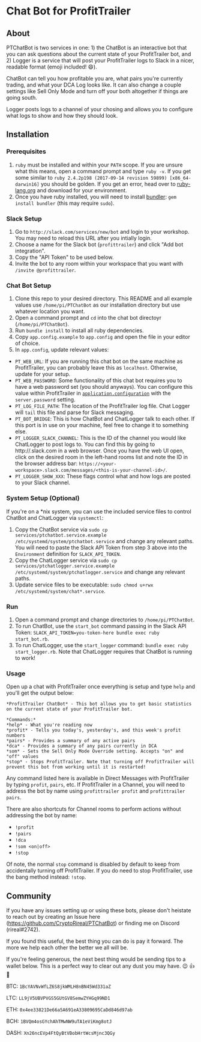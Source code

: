 # Chat Bot for ProfitTrailer

## About

PTChatBot is two services in one: 1) the ChatBot is an interactive bot that you can ask questions about the current state of your ProfitTrailer bot, and 2) Logger is a service that will post your ProfitTrailer logs to Slack in a nicer, readable format (emoji included! :smile:).

ChatBot can tell you how profitable you are, what pairs you're currently trading, and what your DCA Log looks like. It can also change a couple settings like Sell Only Mode and turn off your both altogether if things are going south.

Logger posts logs to a channel of your chosing and allows you to configure what logs to show and how they should look.

## Installation

### Prerequisites

1. `ruby` must be installed and within your `PATH` scope. If you are unsure what this means, open a command prompt and type `ruby -v`. If you get some similar to `ruby 2.4.2p198 (2017-09-14 revision 59899) [x86_64-darwin16]` you should be golden. If you get an error, head over to [ruby-lang.org](https://www.ruby-lang.org/en/downloads/) and download for your environment.
2. Once you have ruby installed, you will need to install [bundler](http://bundler.io/): `gem install bundler` (this may require `sudo`).

### Slack Setup
1. Go to `http://slack.com/services/new/bot` and login to your workshop. You may need to reload this URL after you intially login.
2. Choose a name for the Slack bot (`profittrailer`) and click "Add bot integration".
3. Copy the "API Token" to be used below.
4. Invite the bot to any room within your workspace that you want with `/invite @profittrailer`.

### Chat Bot Setup
1. Clone this repo to your desired directory. This README and all example values use `/home/pi/PTChatBot` as our installation directory but use whatever location you want.
2. Open a command prompt and `cd` into the chat bot directoyr (`/home/pi/PTChatBot`).
3. Run `bundle install` to install all ruby dependencies.
4. Copy `app.config.example` to `app.config` and open the file in your editor of choice.
5. In `app.config`, update relevant values:
  - `PT_WEB_URL`: If you are running this chat bot on the same machine as ProfitTrailer, you can probably leave this as `localhost`. Otherwise, update for your setup.
  - `PT_WEB_PASSWORD`: Some functionality of this chat bot requires you to have a web password set (you should anyways). You can configure this value within ProfitTrailer in [`application.configuration`](https://wiki.profittrailer.io/doku.php/application.properties) with the `server.password` setting.
  - `PT_LOG_FILE_PATH`: The location of the ProfitTrailer log file. Chat Logger will `tail` this file and parse for Slack messaging.
  - `PT_BOT_BRIDGE`: This is how ChatBot and ChatLogger talk to each other. If this port is in use on your machine, feel free to change it to something else.
  - `PT_LOGGER_SLACK_CHANNEL`: This is the ID of the channel you would like ChatLogger to post logs to. You can find this by going to http://<your-workspace>.slack.com in a web browser. Once you have the web UI open, click on the desired room in the left-hand rooms list and note the ID in the browser address bar: `https://<your-workspace>.slack.com/messages/<this-is-your-channel-id>/`.
  - `PT_LOGGER_SHOW_XXX`: These flags control what and how logs are posted to your Slack channel.

### System Setup (Optional)

If you're on a *nix system, you can use the included service files to control ChatBot and ChatLogger via `systemctl`:
1. Copy the ChatBot service via `sudo cp services/ptchatbot.service.example /etc/systemd/system/ptchatbot.service` and change any relevant paths. You will need to paste the Slack API Token from step 3 above into the `Environment` definition for `SLACK_API_TOKEN`.
2. Copy the ChatLogger service via `sudo cp services/ptchatlogger.service.example /etc/systemd/system/ptchatlogger.service` and change any relevant paths.
3. Update service files to be executable: `sudo chmod u+rwx /etc/systemd/system/chat*.service`.

### Run

1. Open a command prompt and change directories to `/home/pi/PTChatBot`.
2. To run ChatBot, use the `start_bot` command passing in the Slack API Token: `SLACK_API_TOKEN=you-token-here bundle exec ruby start_bot.rb`.
3. To run ChatLogger, use the `start_logger` command: `bundle exec ruby start_logger.rb`. Note that ChatLogger requires that ChatBot is running to work!

### Usage

Open up a chat with ProfitTrailer once everything is setup and type `help` and you'll get the output below:
```
*ProfitTrailer ChatBot* - This bot allows you to get basic statistics on the current state of your ProfitTrailer bot.

*Commands:*
*help* - What you're reading now
*profit* - Tells you today's, yesterday's, and this week's profit numbers
*pairs* - Provides a summary of any active pairs
*dca* - Provides a summary of any pairs currently in DCA
*som* - Sets the Sell Only Mode Override setting. Accepts "on" and "off" values
*stop* - Stops ProfitTrailer. Note that turning off ProfitTrailer will prevent this bot from working until it is restarted!
```

Any command listed here is available in Direct Messages with ProfitTrailer by typing `profit`, `pairs`, etc. If ProfitTrailer in a Channel, you will need to address the bot by name using `profittrailer profit` and `profittrailer pairs`.

There are also shortcuts for Channel rooms to perform actions without addressing the bot by name:
 - `!profit`
 - `!pairs`
 - `!dca`
 - `!som <on|off>`
 - `!stop`

Of note, the normal `stop` command is disabled by default to keep from accidentally turning off ProfitTrailer. If you do need to stop ProfitTrailer, use the bang method instead: `!stop`.

## Community

If you have any issues setting up or using these bots, please don't heistate to reach out by creating an Issue here (https://github.com/CryptoRireal/PTChatBot) or finding me on Discord (rireal#2742).

If you found this useful, the best thing you can do is pay it forward. The more we help each other the better we all will be.

If you're feeling generous, the next best thing would be sending tips to a wallet below. This is a perfect way to clear out any dust you may have. :wink: :+1: :100:

BTC: `1BcYAVNvWfLZ6S8jkWMLH8nBN45Wd331aZ`

LTC: `LL9jV5UBVPVGS5GUtGV8SemwZYHGq99ND1`

ETH: `0x4ee33821De66a5A691eA33809695CaDd846d97ab`

BCH: `1BVQm4osGYchAhTMwNW9uTA1eViKmg8otJ`

DASH: `Xn26ncEVp4FtQyBtVBobHrtWcsMjnc3QGy`
